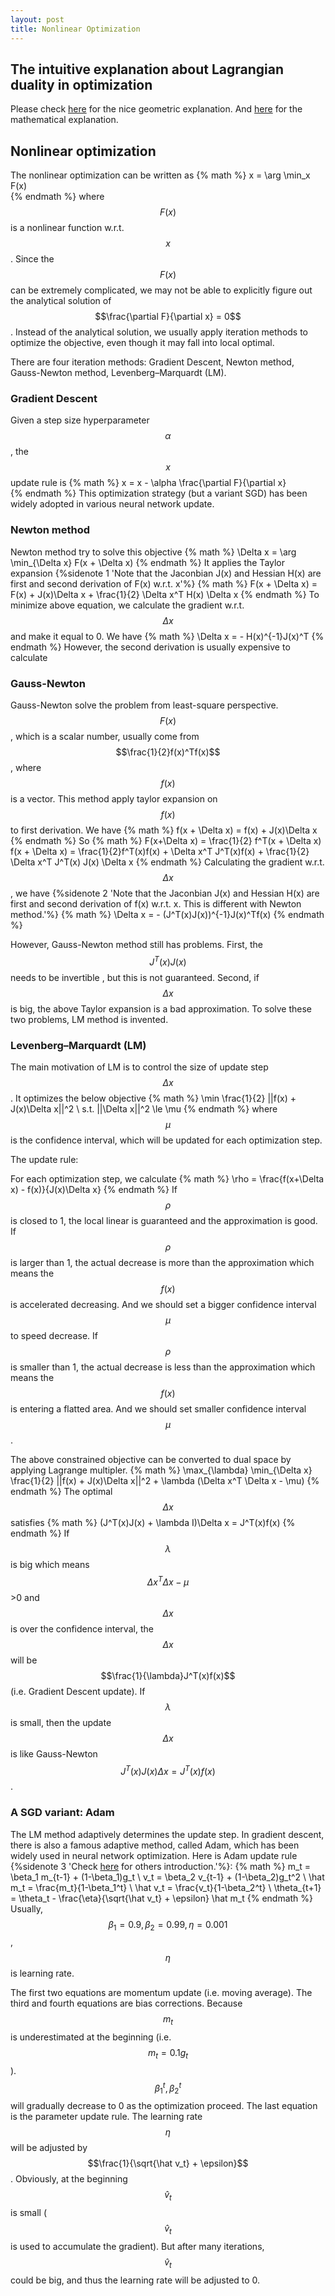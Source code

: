```yaml
---
layout: post
title: Nonlinear Optimization
---
```


## The intuitive explanation about Lagrangian duality in optimization
Please check [here](https://www.zhihu.com/question/58584814/answer/159863739) for the nice geometric explanation.
And [here](https://masszhou.github.io/2016/09/10/Lagrange-Duality/) for the mathematical explanation.


## Nonlinear optimization
The nonlinear optimization can be written as 
{% math %}
x = \arg \min_x F(x)	
{% endmath %}
where $$F(x)$$ is a nonlinear function w.r.t. $$x$$. Since the $$F(x)$$ can be extremely complicated, we may not be able to explicitly figure out the analytical solution of 
$$\frac{\partial F}{\partial x} = 0$$.
Instead of the analytical solution, we usually apply iteration methods to optimize the objective, even though it may fall into local optimal.

There are four iteration methods: Gradient Descent, Newton method, Gauss-Newton method, Levenberg–Marquardt (LM). 

### Gradient Descent
Given a step size hyperparameter $$\alpha$$, the $$x$$ update rule is 
{% math %}
x = x - \alpha \frac{\partial F}{\partial x}	
{% endmath %}
This optimization strategy (but a variant SGD) has been widely adopted in various neural network update.


### Newton method
Newton method try to solve this objective
{% math %}
\Delta x = \arg \min_{\Delta x} F(x + \Delta x)	
{% endmath %}
It applies the Taylor expansion {%sidenote 1 'Note that the Jaconbian J(x) and Hessian H(x) are first and second derivation of F(x) w.r.t. x'%}
{% math %}
F(x + \Delta x)	= F(x) + J(x)\Delta x + \frac{1}{2} \Delta x^T H(x) \Delta x
{% endmath %}
To minimize above equation, we calculate the gradient w.r.t. $$\Delta x$$ and make it equal to 0.
We have
{% math %}
\Delta x = - H(x)^{-1}J(x)^T
{% endmath %}
However, the second derivation is usually expensive to calculate

### Gauss-Newton
Gauss-Newton solve the problem from least-square perspective.
$$F(x)$$, which is a scalar number, usually come from $$\frac{1}{2}f(x)^Tf(x)$$, where $$f(x)$$ is a vector.
This method apply taylor expansion on $$f(x)$$ to first derivation.
We have
{% math %}
f(x + \Delta x)	= f(x) + J(x)\Delta x
{% endmath %}
So
{% math %}
F(x+\Delta x) = \frac{1}{2} f^T(x + \Delta x) f(x + \Delta x) = \frac{1}{2}f^T(x)f(x) + \Delta x^T J^T(x)f(x) + \frac{1}{2} \Delta x^T J^T(x) J(x) \Delta x
{% endmath %}
Calculating the gradient w.r.t. $$\Delta x$$, we have	{%sidenote 2 'Note that the Jaconbian J(x) and Hessian H(x) are first and second derivation of f(x) w.r.t. x. This is different with Newton method.'%}
{% math %}
\Delta x = - (J^T(x)J(x))^{-1}J(x)^Tf(x)
{% endmath %}

However, Gauss-Newton method still has problems. 
First, the $$J^T(x)J(x)$$ needs to be invertible , but this is not guaranteed. 
Second, if $$\Delta x$$ is big, the above Taylor expansion is a bad approximation. 
To solve these two problems, LM method is invented.

### Levenberg–Marquardt (LM)
The main motivation of LM is to control the size of update step $$\Delta x$$.
It optimizes the below objective
{% math %}
\min \frac{1}{2} ||f(x) + J(x)\Delta x||^2 \\
s.t. ||\Delta x||^2 \le \mu
{% endmath %}
where $$\mu$$ is the confidence interval, which will be updated for each optimization step.

The update rule:

For each optimization step, we calculate
{% math %}
\rho = \frac{f(x+\Delta x) - f(x)}{J(x)\Delta x}
{% endmath %}
If $$\rho$$ is closed to 1, the local linear is guaranteed and the approximation is good.
If $$\rho$$ is larger than 1, the actual decrease is more than the approximation which means the $$f(x)$$ is accelerated decreasing. And we should set a bigger confidence interval $$\mu$$ to speed decrease.
If $$\rho$$ is smaller than 1, the actual decrease is less than the approximation which means the $$f(x)$$ is entering a flatted area. And we should set smaller confidence interval $$\mu$$.

The above constrained objective can be converted to dual space by applying Lagrange multipler.
{% math %}
\max_{\lambda} \min_{\Delta x} \frac{1}{2} ||f(x) + J(x)\Delta x||^2 + \lambda (\Delta x^T \Delta x - \mu)
{% endmath %}
The optimal $$\Delta x$$ satisfies 
{% math %}
(J^T(x)J(x) + \lambda I)\Delta x = J^T(x)f(x)
{% endmath %}
If $$\lambda$$ is big which means $$\Delta x^T \Delta x - \mu$$>0 and $$\Delta x$$ is over the confidence interval, the $$\Delta x$$ will be $$\frac{1}{\lambda}J^T(x)f(x)$$ (i.e. Gradient Descent update).
If $$\lambda$$ is small, then the update $$\Delta x$$ is like Gauss-Newton $$J^T(x)J(x) \Delta x = J^T(x)f(x)$$.



### A SGD variant: Adam
The LM method adaptively determines the update step. In gradient descent, there is also a famous adaptive method, called Adam, which has been widely used in neural network optimization.
Here is Adam update rule {%sidenote 3 'Check [here](https://www.cnblogs.com/wuliytTaotao/p/11101652.html) for others introduction.'%}:
{% math %}
m_t = \beta_1 m_{t-1} + (1-\beta_1)g_t \\
v_t = \beta_2 v_{t-1} + (1-\beta_2)g_t^2 \\
\hat m_t = \frac{m_t}{1-\beta_1^t} \\
\hat v_t = \frac{v_t}{1-\beta_2^t} \\
\theta_{t+1} = \theta_t - \frac{\eta}{\sqrt{\hat v_t} + \epsilon} \hat m_t
{% endmath %}
Usually, $$\beta_1 = 0.9, \beta_2 = 0.99, \eta=0.001$$, $$\eta$$ is learning rate. 

The first two equations are momentum update (i.e. moving average). 
The third and fourth equations are bias corrections. Because $$m_t$$ is underestimated at the beginning (i.e. $$m_t = 0.1 g_t$$).
$$\beta_1^t, \beta_2^t$$ will gradually decrease to 0 as the optimization proceed.
The last equation is the parameter update rule. 
The learning rate $$\eta$$ will be adjusted by $$\frac{1}{\sqrt{\hat v_t} + \epsilon}$$. 
Obviously, at the beginning $$\hat v_t$$ is small ($$\hat v_t$$ is used to accumulate the gradient). But after many iterations, $$\hat v_t$$ could be big, and thus the learning rate will be adjusted to 0.


